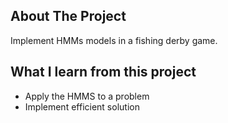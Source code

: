 <!-- ABOUT THE PROJECT -->
## About The Project

Implement HMMs models in a fishing derby game.

## What I learn from this project
* Apply the HMMS to a problem
* Implement efficient solution
